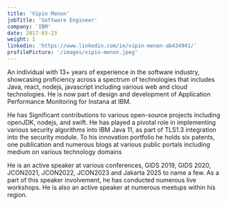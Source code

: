 ```yaml
---
title: 'Vipin Menon'
jobTitle: 'Software Engineer'
company: 'IBM'
date: 2017-03-23
weight: 1
linkedin: 'https://www.linkedin.com/in/vipin-menon-ab434941/'
profilePicture: '/images/vipin-menon.jpeg'
---
```


An individual with 13+ years of experience in the software industry, showcasing proficiency across a spectrum of technologies that includes Java, react, nodejs, javascript including various web and cloud technologies. He is now part of design and development of Application Performance Monitoring for Instana at IBM.

He has Significant contributions to various open-source projects including openJDK, nodejs, and swift. He has played a pivotal role in implementing various security algorithms into IBM Java 11, as part of TLS1.3 integration into the security module. To his innovation portfolio he holds six patents, one publication and numerous blogs at various public portals including medium on various technology domains

He is an active speaker at various conferences, GIDS 2019, GIDS 2020, JCON2021, JCON2022, JCON2023 and Jakarta 2025 to name a few. As a part of this speaker involvement, he has conducted numerous live workshops. He is also an active speaker at numerous meetups within his region. 
